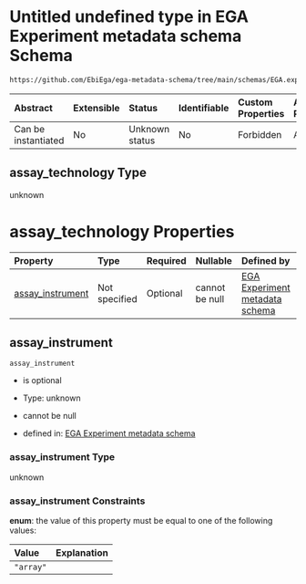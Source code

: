 # Untitled undefined type in EGA Experiment metadata schema Schema

```txt
https://github.com/EbiEga/ega-metadata-schema/tree/main/schemas/EGA.experiment.json#/oneOf/1/properties/assay_technology
```



| Abstract            | Extensible | Status         | Identifiable | Custom Properties | Additional Properties | Access Restrictions | Defined In                                                                           |
| :------------------ | :--------- | :------------- | :----------- | :---------------- | :-------------------- | :------------------ | :----------------------------------------------------------------------------------- |
| Can be instantiated | No         | Unknown status | No           | Forbidden         | Allowed               | none                | [EGA.experiment.json\*](../../../schemas/EGA.experiment.json "open original schema") |

## assay\_technology Type

unknown

# assay\_technology Properties

| Property                               | Type          | Required | Nullable       | Defined by                                                                                                                                                                                                                                                                                                                           |
| :------------------------------------- | :------------ | :------- | :------------- | :----------------------------------------------------------------------------------------------------------------------------------------------------------------------------------------------------------------------------------------------------------------------------------------------------------------------------------- |
| [assay\_instrument](#assay_instrument) | Not specified | Optional | cannot be null | [EGA Experiment metadata schema](ega-9-oneof-if-the-assay-technology-is-an-array-the-experiment-type-has-to-match-properties-assay_technology-properties-assay_instrument.md "https://github.com/EbiEga/ega-metadata-schema/tree/main/schemas/EGA.experiment.json#/oneOf/1/properties/assay_technology/properties/assay_instrument") |

## assay\_instrument



`assay_instrument`

*   is optional

*   Type: unknown

*   cannot be null

*   defined in: [EGA Experiment metadata schema](ega-9-oneof-if-the-assay-technology-is-an-array-the-experiment-type-has-to-match-properties-assay_technology-properties-assay_instrument.md "https://github.com/EbiEga/ega-metadata-schema/tree/main/schemas/EGA.experiment.json#/oneOf/1/properties/assay_technology/properties/assay_instrument")

### assay\_instrument Type

unknown

### assay\_instrument Constraints

**enum**: the value of this property must be equal to one of the following values:

| Value     | Explanation |
| :-------- | :---------- |
| `"array"` |             |
